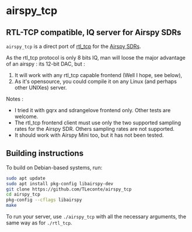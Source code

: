 # airspy_tcp
## RTL-TCP compatible, IQ server for Airspy SDRs

`airspy_tcp` is a direct port of [rtl_tcp](https://github.com/osmocom/rtl-sdr) for the [Airspy SDRs](https://airspy.com/).

As the rtl_tcp protocol is only 8 bits IQ, man will loose the major advantage of an airspy : its 12-bit DAC, but :

1. It will work with any rtl_tcp capable frontend (Well I hope, see below),
2. As it's opensource, you could compile it on any Linux (and perhaps other UNIXes) server.

Notes :
 - I tried it with gqrx and sdrangelove frontend only. Other tests are welcome.
 - The rtl_tcp frontend client must use only the two supported sampling rates for the Airspy SDR. Others sampling rates are not supported.
 - It should work with Airspy Mini too, but it has not been tested.

## Building instructions
To build on Debian-based systems, run:
```bash
sudo apt update
sudo apt install pkg-config libairspy-dev
git clone https://github.com/TLeconte/airspy_tcp
cd airspy_tcp
pkg-config --cflags libairspy
make
```
To run your server, use `./airspy_tcp` with all the necessary arguments, the same way as for `./rtl_tcp`.
